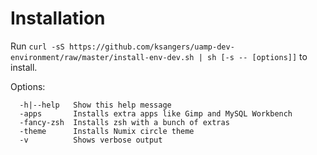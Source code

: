 # Installation

Run ```curl -sS https://github.com/ksangers/uamp-dev-environment/raw/master/install-env-dev.sh | sh [-s -- [options]]``` to install.

Options:
```
  -h|--help   Show this help message
  -apps       Installs extra apps like Gimp and MySQL Workbench
  -fancy-zsh  Installs zsh with a bunch of extras
  -theme      Installs Numix circle theme
  -v          Shows verbose output
```
